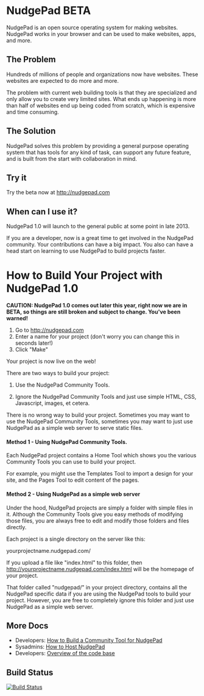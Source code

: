 NudgePad BETA
=============

NudgePad is an open source operating system for making websites. NudgePad works in your browser and can be used to make websites, apps, and more.

The Problem
-----------

Hundreds of millions of people and organizations now have websites. These websites are expected to do more and more.

The problem with current web building tools is that they are specialized and only allow you to create very limited sites. What ends up happening is more than half of websites end up being coded from scratch, which is expensive and time consuming.

The Solution
------------

NudgePad solves this problem by providing a general purpose operating system that has tools for any kind of task, can support any future feature, and is built from the start with collaboration in mind.

Try it
------

Try the beta now at http://nudgepad.com

When can I use it?
------------------

NudgePad 1.0 will launch to the general public at some point in late 2013.

If you are a developer, now is a great time to get involved in the NudgePad
community. Your contributions can have a big impact. You also can have
a head start on learning to use NudgePad to build projects faster.

How to Build Your Project with NudgePad 1.0
===========================================

__CAUTION: NudgePad 1.0 comes out later this year, right now we are in BETA, so things are still broken and subject to change. You've been warned!__

1. Go to http://nudgepad.com
2. Enter a name for your project (don't worry you can change this in seconds later!)
3. Click "Make"

Your project is now live on the web!

There are two ways to build your project:

1. Use the NudgePad Community Tools.

2. Ignore the NudgePad Community Tools and just use simple HTML, CSS, Javascript, images, et cetera.

There is no wrong way to build your project. Sometimes you may want to use the NudgePad Community Tools,
sometimes you may want to just use NudgePad as a simple web server to serve static files.


#### Method 1 - Using NudgePad Community Tools.

Each NudgePad project contains a Home Tool which shows you the various Community Tools you can use to build your project.

For example, you might use the Templates Tool to import a design for your site, and the Pages Tool to edit content of the pages.

#### Method 2 - Using NudgePad as a simple web server


Under the hood, NudgePad projects are simply a folder with simple files in it. Although the Community Tools give you easy methods of modifying those files, you are always free to edit and modify those folders and files directly.

Each project is a single directory on the server like this:

yourprojectname.nudgepad.com/

If you upload a file like "index.html" to this folder, then http://yourprojectname.nudgepad.com/index.html will be the homepage of your project.

That folder called "nudgepad/" in your project directory, contains all the NudgePad specific data if you
are using the NudgePad tools to build your project. However, you are free to completely ignore this folder and just use NudgePad as a simple web server.

More Docs
---------

- Developers: [How to Build a Community Tool for NudgePad](how-to-build-a-tool.md)
- Sysadmins: [How to Host NudgePad](how-to-install-nudgepad.md)
- Developers: [Overview of the code base](how-to-contribute.md)

Build Status
------------

[![Build Status](https://travis-ci.org/nudgepad/nudgepad.png?branch=master)](https://travis-ci.org/nudgepad/nudgepad)
